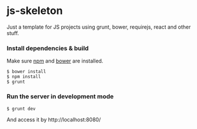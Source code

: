 js-skeleton
===========
Just a template for JS projects using grunt, bower, requirejs, react and other stuff.

### Install dependencies & build
Make sure [npm](https://npmjs.org/) and [bower](http://bower.io/) are installed.
```
$ bower install
$ npm install
$ grunt
```

### Run the server in development mode
```
$ grunt dev
```
And access it by http://localhost:8080/



